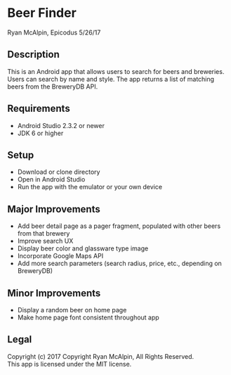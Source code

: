 # Beer Finder
Ryan McAlpin, Epicodus 5/26/17

## Description
This is an Android app that allows users to search for beers and breweries. Users can search by name and style. The app returns a list of matching beers from the BreweryDB API.

## Requirements
* Android Studio 2.3.2 or newer
* JDK 6 or higher

## Setup
* Download or clone directory
* Open in Android Studio
* Run the app with the emulator or your own device

## Major Improvements
* Add beer detail page as a pager fragment, populated with other beers from that brewery
* Improve search UX
* Display beer color and glassware type image
* Incorporate Google Maps API
* Add more search parameters (search radius, price, etc., depending on BreweryDB)

## Minor Improvements
* Display a random beer on home page
* Make home page font consistent throughout app

## Legal
Copyright (c) 2017 Copyright Ryan McAlpin, All Rights Reserved.<br>
This app is licensed under the MIT license.
